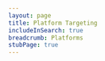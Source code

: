 ```yaml
---
layout: page
title: Platform Targeting
includeInSearch: true
breadcrumb: Platforms
stubPage: true
---
```

